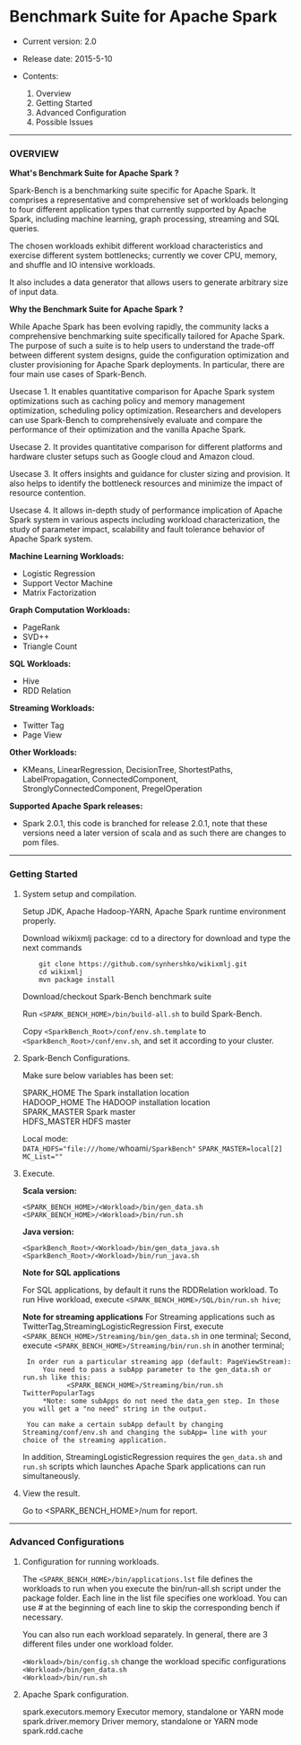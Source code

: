 # Benchmark Suite for Apache Spark #

- Current version: 2.0
- Release date: 2015-5-10

- Contents:

  1. Overview
  2. Getting Started
  3. Advanced Configuration
  4. Possible Issues

---
### OVERVIEW ###

**What's Benchmark Suite for Apache Spark ?**

Spark-Bench is a benchmarking suite specific for Apache Spark.
It comprises a representative and comprehensive set of workloads belonging to four different application types that currently supported by Apache Spark, including machine learning, graph processing, streaming and SQL queries.

The chosen workloads exhibit different workload characteristics and exercise different system bottlenecks; currently we cover CPU, memory, and shuffle and IO intensive workloads.

It also includes a data generator that allows users to generate arbitrary size of input data.

**Why the Benchmark Suite for Apache Spark ?**

While Apache Spark has been evolving rapidly, the community lacks a comprehensive benchmarking suite specifically tailored for Apache Spark. The purpose of such a suite is to help users to understand the trade-off between different system designs, guide the configuration optimization and cluster provisioning for Apache Spark deployments. In particular, there are four main use cases of Spark-Bench.
	
Usecase 1. It enables quantitative comparison for Apache Spark system optimizations such as caching policy and memory management optimization, scheduling policy optimization. Researchers and developers can use Spark-Bench to comprehensively evaluate and compare the performance of their optimization and the vanilla Apache Spark. 
	
Usecase 2. It provides quantitative comparison for different platforms and hardware cluster setups such as Google cloud and Amazon cloud. 
	
Usecase 3. It offers insights and guidance for cluster sizing and provision. It also helps to identify the bottleneck resources and minimize the impact of resource contention.
	
Usecase 4. It allows in-depth study of performance implication of Apache Spark system in various aspects including workload characterization, the study of parameter impact, scalability and fault tolerance behavior of Apache Spark system.
	
**Machine Learning Workloads:**

- Logistic Regression
- Support Vector Machine
- Matrix Factorization

**Graph Computation Workloads:**

- PageRank
- SVD++
- Triangle Count

**SQL Workloads:**

- Hive
- RDD Relation

**Streaming Workloads:**

- Twitter Tag
- Page View

**Other Workloads:**

- KMeans, LinearRegression, DecisionTree, ShortestPaths, LabelPropagation, ConnectedComponent, StronglyConnectedComponent, PregelOperation

**Supported Apache Spark releases:**
 
  - Spark 2.0.1, this code is branched for release 2.0.1, note that these versions need a later version of scala and as such there are changes to pom files. 
 
---
### Getting Started ###

1. System setup and compilation.

	Setup JDK, Apache Hadoop-YARN, Apache Spark runtime environment properly.
	
	Download  wikixmlj package:
	cd to a directory for download and type the next commands
	```
		git clone https://github.com/synhershko/wikixmlj.git
		cd wikixmlj
		mvn package install
	```
	Download/checkout Spark-Bench benchmark suite

	Run `<SPARK_BENCH_HOME>/bin/build-all.sh` to build Spark-Bench.
	
	Copy `<SparkBench_Root>/conf/env.sh.template` to `<SparkBench_Root>/conf/env.sh`, and set it according to your cluster.
	
2. Spark-Bench Configurations.
	
	Make sure below variables has been set:
	
	SPARK_HOME    The Spark installation location  
	HADOOP_HOME   The HADOOP installation location  
	SPARK_MASTER  Spark master  
	HDFS_MASTER	  HDFS master  

    Local mode:         
            `DATA_HDFS="file:///home/`whoami`/SparkBench"`
            `SPARK_MASTER=local[2]`
            `MC_List=""`


3. Execute.

    **Scala version:**
    
	`<SPARK_BENCH_HOME>/<Workload>/bin/gen_data.sh`  
	`<SPARK_BENCH_HOME>/<Workload>/bin/run.sh`
	
    **Java version:**
    
	`<SparkBench_Root>/<Workload>/bin/gen_data_java.sh`  
	`<SparkBench_Root>/<Workload>/bin/run_java.sh`	
	
	**Note for SQL applications**
	
	For SQL applications, by default it runs the RDDRelation workload.
	To run Hive workload, execute `<SPARK_BENCH_HOME>/SQL/bin/run.sh hive`;
	
	**Note for streaming applications**
	For Streaming applications such as TwitterTag,StreamingLogisticRegression
	First, execute `<SPARK_BENCH_HOME>/Streaming/bin/gen_data.sh` in one terminal;
	Second, execute `<SPARK_BENCH_HOME>/Streaming/bin/run.sh` in another terminal;

        In order run a particular streaming app (default: PageViewStream):
            You need to pass a subApp parameter to the gen_data.sh or run.sh like this:
                  <SPARK_BENCH_HOME>/Streaming/bin/run.sh TwitterPopularTags
            *Note: some subApps do not need the data_gen step. In those you will get a "no need" string in the output.

        You can make a certain subApp default by changing Streaming/conf/env.sh and changing the subApp= line with your choice of the streaming application.
	
    In addition, StreamingLogisticRegression requires the `gen_data.sh` and `run.sh` scripts which
	launches Apache Spark applications can run simultaneously.
4. View the result.

	Go to <SPARK_BENCH_HOME>/num for report.
	

---
### Advanced Configurations ###

1. Configuration for running workloads.

	The `<SPARK_BENCH_HOME>/bin/applications.lst` file defines the workloads to run when you execute the bin/run-all.sh script under the package folder. Each line in the list file specifies one workload. You can use # at the beginning of each line to skip the corresponding bench if necessary.

	You can also run each workload separately. In general, there are 3 different files under one workload folder.

	`<Workload>/bin/config.sh`      change the workload specific configurations  
	`<Workload>/bin/gen_data.sh`  
	`<Workload>/bin/run.sh`  

2. Apache Spark configuration.

	spark.executors.memory                Executor memory, standalone or YARN mode
    	spark.driver.memory                   Driver memory, standalone or YARN mode
	spark.rdd.cache

